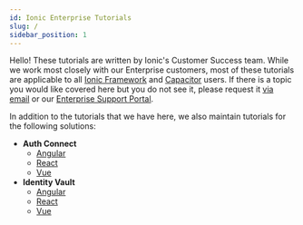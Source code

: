```yaml
---
id: Ionic Enterprise Tutorials
slug: /
sidebar_position: 1
---
```


Hello! These tutorials are written by Ionic's Customer Success team. While we work most closely with our Enterprise customers, most of these tutorials are applicable to all
[Ionic Framework](https://ionicframework.com/) and [Capacitor](https://capacitorjs.com/) users. If there is a topic you would like covered here but you do not see it, please
request it [via email](mailto:support@ionic.io) or our [Enterprise Support Portal](https://ionic.zendesk.com/hc/en-us/requests/new).

In addition to the tutorials that we have here, we also maintain tutorials for the following solutions:

- **Auth Connect**
  - [Angular](https://ionic.io/docs/identity-vault/angular/getting-started)
  - [React](https://ionic.io/docs/identity-vault/react/getting-started)
  - [Vue](https://ionic.io/docs/identity-vault/vue/getting-started)
- **Identity Vault**
  - [Angular](https://ionic.io/docs/auth-connect/tutorials/angular/getting-started)
  - [React](https://ionic.io/docs/auth-connect/tutorials/react/getting-started)
  - [Vue](https://ionic.io/docs/auth-connect/tutorials/vue/getting-started)
